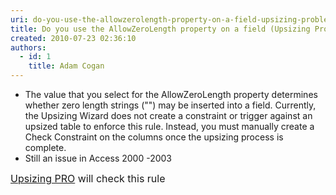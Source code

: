 ```yaml
---
uri: do-you-use-the-allowzerolength-property-on-a-field-upsizing-problem
title: Do you use the AllowZeroLength property on a field (Upsizing Problem)?
created: 2010-07-23 02:36:10
authors:
  - id: 1
    title: Adam Cogan
---
```





<span class='intro'> 
  <ul>
    <li>The value that you select for the AllowZeroLength property determines whether zero length strings (&quot;&quot;) may be inserted into a field. Currently, the Upsizing Wizard does not create a constraint or trigger against an upsized table to enforce this rule. Instead, you must manually create a Check Constraint on the columns once the upsizing process is complete. </li>
    <li>Still an issue in Access 2000 -2003 </li>
</ul>
<font class="ms-rteCustom-YellowBorderBox" size="+0"><a href="http&#58;//www.ssw.com.au/ssw/UpsizingPRO">Upsizing PRO</a> will check this rule </font>
 </span>




